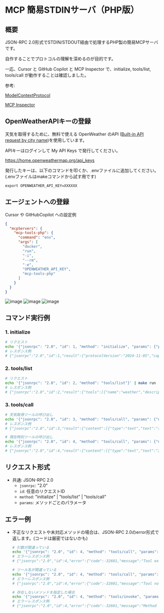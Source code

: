 # MCP 簡易STDINサーバ（PHP版）

## 概要
JSON-RPC 2.0形式でSTDIN/STDOUT経由で処理するPHP製の簡易MCPサーバです。

自作することでプロトコルの理解を深めるのが目的です。

一応、Cursor と GitHub Copilot と MCP Inspector で、initialize, tools/list, tools/call が動作することは確認しました。


参考:

[ModelContextProtocol](https://github.com/modelcontextprotocol)

[MCP Inspector](https://github.com/modelcontextprotocol/inspector)

## OpenWeatherAPIキーの登録
天気を取得するために、無料で使える OpenWeather のAPI ([Built-in API request by city name](https://openweathermap.org/current))を使用しています。

APIキーはログインして My API Keys で発行してください。

https://home.openweathermap.org/api_keys

発行したキーは、以下のコマンドを叩くか、.envファイルに追加してください。
(.envファイルはmakeコマンドから試す用です)

```
export OPENWEATHER_API_KEY=XXXXXX
```

## エージェントへの登録
Cursor や GitHubCopilot への設定例

```json
{
  "mcpServers": {
    "mcp-tools-php": {
      "command": "env",
      "args": [
        "docker",
        "run",
        "-i",
        "--rm",
        "-e",
        "OPENWEATHER_API_KEY",
        "mcp-tools-php"
      ]
    }
  }
}
```

![image](https://github.com/user-attachments/assets/eba44618-8f08-40d3-90b8-2c4744809982)
![image](https://github.com/user-attachments/assets/bedb13cd-1613-4a7f-a44f-b67a0dcd455c)
![image](https://github.com/user-attachments/assets/e6570066-7ad5-4e1c-b102-6ac2b293cdc9)

## コマンド実行例

### 1. initialize
```sh
# リクエスト
echo '{"jsonrpc": "2.0", "id": 1, "method": "initialize", "params": {"protocolVersion": "2024-11-05", "clientInfo": {"name": "test-client", "version": "0.1.0"}}}' | make run
# レスポンス例
# {"jsonrpc":"2.0","id":1,"result":{"protocolVersion":"2024-11-05","capabilities":{"tools":{"listChanged":false}},"serverInfo":{"name":"mcp-tools-php","version":"0.0.1"}}}
```

### 2. tools/list
```sh
# リクエスト
echo '{"jsonrpc": "2.0", "id": 2, "method": "tools/list"}' | make run 
# レスポンス例
# {"jsonrpc":"2.0","id":2,"result":{"tools":[{"name":"weather","description":"都市の天気を取得します","inputSchema":{"type":"object","properties":{"location":{"type":"string","description":"都市名 (例: Tokyo,JP)"}},"required":["location"]}},{"name":"clock","description":"現在の時刻を取得します","inputSchema":{"type":"object","properties":{"timezone":{"type":"string","description":"タイムゾーン (例: Asia\/Tokyo)"}},"required":["timezone"]}}]}}
```

### 3. tools/call
```sh
# 天気取得ツールの呼び出し
echo '{"jsonrpc": "2.0", "id": 3, "method": "tools/call", "params": {"name": "weather", "arguments": {"location": "Tokyo,JP"}}}' | make run
# レスポンス例
# {"jsonrpc":"2.0","id":3,"result":{"content":[{"type":"text","text":"{\"location\":\"Tokyo,JP\",\"weather\":\"\\u66c7\\u308a\\u304c\\u3061\",\"temperature\":17.36,\"humidity\":92}"}]}}

# 現在時刻ツールの呼び出し
echo '{"jsonrpc": "2.0", "id": 4, "method": "tools/call", "params": {"name": "clock", "arguments":{"timezone": "Asia/Tokyo"}}}' | make run
# レスポンス例
# {"jsonrpc":"2.0","id":4,"result":{"content":[{"type":"text","text":"2025-05-11 04:54:23"}]}}
```

## リクエスト形式

- 共通: JSON-RPC 2.0
  - `jsonrpc`: "2.0"
  - `id`: 任意のリクエストID
  - `method`: "initialize" | "tools/list" | "tools/call"
  - `params`: メソッドごとのパラメータ

## エラー例

- 不正なリクエストや未対応メソッドの場合は、JSON-RPC 2.0のerror形式で返します。(コードは厳密ではないかも)
  ```sh
  # 引数が間違っている
  echo '{"jsonrpc": "2.0", "id": 4, "method": "tools/call", "params": {"name": "clock", "arguments":{"timezone": ""}}}' | make run
  # エラーレスポンス例
  # {"jsonrpc":"2.0","id":4,"error":{"code":-32601,"message":"Tool execution failed: timezone is required"}}

  # ツール名が間違っている
  echo '{"jsonrpc": "2.0", "id": 4, "method": "tools/call", "params": {"name": "watch", "arguments":{"timezone": "Asia/Tokyo"}}}' | make run 
  # エラーレスポンス例
  # {"jsonrpc":"2.0","id":4,"error":{"code":-32601,"message":"Tool not found"}}

  # 存在しないメソッドを指定した場合
  echo '{"jsonrpc": "2.0", "id": 4, "method": "tools/invoke", "params": {"name": "watch", "arguments":{"timezone": "Asia/Tokyo"}}}' | make run
  # エラーレスポンス例
  # {"jsonrpc":"2.0","id":4,"error":{"code":-32601,"message":"Method not found"}}
  ```
